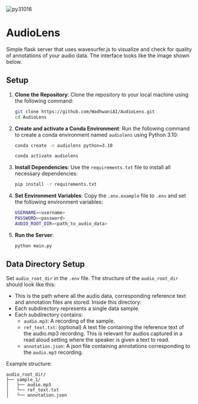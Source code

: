 ![py31016](https://img.shields.io/badge/python-3.10.16-brightgreen.svg)

# AudioLens
Simple flask server that uses wavesurfer.js to visualize and check for quality of annotations of your audio data. The interface looks like the image shown below. 

## Setup

1. **Clone the Repository**:
   Clone the repository to your local machine using the following command:
   ```bash
   git clone https://github.com/WadhwaniAI/AudioLens.git
   cd AudioLens
   ```

2. **Create and activate a Conda Environment**:
   Run the following command to create a conda environment named `audiolens` using Python 3.10:
   ```bash
   conda create -n audiolens python=3.10
   ```
   ```bash
   conda activate audiolens
   ```

3. **Install Dependencies**:
   Use the `requirements.txt` file to install all necessary dependencies:
   ```bash
   pip install -r requirements.txt
   ```

4. **Set Environment Variables**:
   Copy the `.env.example` file to `.env` and set the following environment variables:
   ```bash
   USERNAME=<username>
   PASSWORD=<password>
   AUDIO_ROOT_DIR=<path_to_audio_data>
   ```

5. **Run the Server**:
   ```bash
   python main.py
   ```

## Data Directory Setup
Set `audio_root_dir` in the `.env` file. The structure of the `audio_root_dir` should look like this:

- This is the path where all the audio data, corresponding reference text and annotation files are stored. Inside this directory:
- Each subdirectory represents a single data sample.
- Each subdirectory contains: 
   - `audio.mp3`: A recording of the sample.
   - `ref_text.txt`: (optional) A text file containing the reference text of the audio.mp3 recording. This is relevant for audios captured in a read aloud setting where the speaker is given a text to read.
   - `annotation.json`: A json file containing annotations corresponding to the `audio.mp3` recording.

Example structure:

```
audio_root_dir/
├── sample_1/
│   ├── audio.mp3
│   └── ref_text.txt
│   └── annotation.json
```
